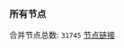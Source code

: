 ### 所有节点
合并节点总数: `31745`
[节点链接](https://github.com/qjlxg/586/raw/refs/heads/master/sub/sub_merge_base64.txt)



